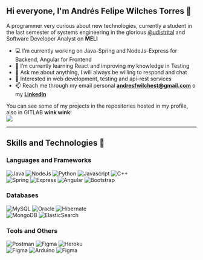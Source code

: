 ## Hi everyone, I'm Andr&eacute;s Felipe Wilches Torres  👋 

A programmer very curious about new technologies, currently a student in the last semester of systems engineering in the glorious [@udistrital](https://github.com/udistrital) and Software Developer Analyst on **MELI**

- 💻 I’m currently working on Java-Spring and NodeJs-Express for Backend, Angular for Frontend
- 🌱 I’m currently learning React and improving my knowledge in Testing
- 💬 Ask me about anything, I will always be willing to respond and chat
- 👀 Interested in web development, testing and api-rest services
- 📫 Reach me through my email personal **andresfwilchest@gmail.com** o my [**Linkedln**](https://www.linkedin.com/in/andres-felipe-wilches-torres-7956b3190/)

You can see some of my projects in the repositories hosted in my profile, also in GITLAB **wink wink**!
<br>
![](https://gitlab.com/AndresFWilT)
***

## Skills and Technologies 🔧

### Languages and Frameworks
<img alt="Java" src="https://img.shields.io/badge/java%20-%23DC322F.svg?&style=for-the-badge&logo=java&logoColor=white"/> <img alt="NodeJs" src="https://img.shields.io/badge/nodejs-%2334AA53.svg?&style=for-the-badge&logo=node.js&logoColor=white"/> <img alt="Python" src="https://img.shields.io/badge/Python-%23FABC04.svg?&style=for-the-badge&logo=python&logoColor=black"/> <img alt="Javascript" src="https://img.shields.io/badge/javascript%20-%23323330.svg?&style=for-the-badge&logo=javascript&logoColor=yellow"/> <img alt="C++" src="https://img.shields.io/badge/C++%20-%2300599C.svg?&style=for-the-badge&logo=c%2B%2B&logoColor=white"/> 
<br>
<img alt="Spring" src="https://img.shields.io/badge/Spring%20-%236DB33F.svg?&style=for-the-badge&logo=spring&logoColor=white"/> <img alt="Express" src="https://img.shields.io/badge/Express%20-%2335495E.svg?&style=for-the-badge&logo=express&logoColor=green"/> <img alt="Angular" src="https://img.shields.io/badge/Angular%20-%23DD0031.svg?&style=for-the-badge&logo=angular&logoColor=white"/> <img alt="Bootstrap" src="https://img.shields.io/badge/bootstrap%20-%23563D7C.svg?&style=for-the-badge&logo=bootstrap&logoColor=white"/> 

### Databases 
<img alt="MySQL" src="https://img.shields.io/badge/mysql-%230175C2.svg?&style=for-the-badge&logo=mysql&logoColor=white"/> <img alt="Oracle" src ="https://img.shields.io/badge/oracle%20-%23F00000.svg?&style=for-the-badge&logo=oracle&logoColor=white" /> <img alt="Hibernate" src ="https://img.shields.io/badge/Hibernate-%239E9774.svg?&style=for-the-badge&logo=hibernate&logoColor=gray"/>
<br>
<img alt="MongoDB" src ="https://img.shields.io/badge/MongoDB-%234ea94b.svg?&style=for-the-badge&logo=mongodb&logoColor=white"/> <img alt="ElasticSearch" src ="https://img.shields.io/badge/elasticsearch-%23FCCD34.svg?&style=for-the-badge&logo=elasticsearch&logoColor=black"/> 

### Tools and Others
<img alt="Postman" src="https://img.shields.io/badge/Postman-%23FA7343.svg?&style=for-the-badge&logo=postman&logoColor=white"/> <img alt="Figma" src ="https://img.shields.io/badge/Docker-%23119AD4.svg?&style=for-the-badge&logo=docker&logoColor=white"/> <img alt="Heroku" src ="https://img.shields.io/badge/Heroku%20-%23663399.svg?&style=for-the-badge&logo=heroku&logoColor=white" /> 
<br>
<img alt="Figma" src ="https://img.shields.io/badge/DevOPs-%2300A257.svg?&style=for-the-badge&logo=junit5&logoColor=0E2C41"/> <img alt="Arduino" src ="https://img.shields.io/badge/Arduino%20-%23000000.svg?&style=for-the-badge&logo=arduino&logoColor=blue" /> <img alt="Figma" src ="https://img.shields.io/badge/Figma-%2338B2AC.svg?&style=for-the-badge&logo=figma&logoColor=white"/>
